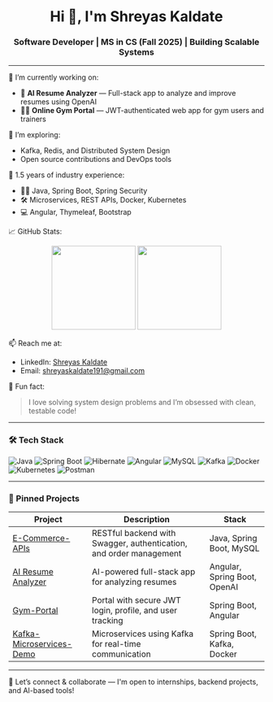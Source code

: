 <h1 align="center">Hi 👋, I'm Shreyas Kaldate</h1>
<h3 align="center">Software Developer | MS in CS (Fall 2025) | Building Scalable Systems</h3>

---

🔭 I’m currently working on:
- 🧠 **AI Resume Analyzer** — Full-stack app to analyze and improve resumes using OpenAI
- 🏋️‍♂️ **Online Gym Portal** — JWT-authenticated web app for gym users and trainers

🌱 I’m exploring:
- Kafka, Redis, and Distributed System Design
- Open source contributions and DevOps tools

💼 1.5 years of industry experience:
- 👨‍💻 Java, Spring Boot, Spring Security
- 🛠 Microservices, REST APIs, Docker, Kubernetes
- 💻 Angular, Thymeleaf, Bootstrap

📈 GitHub Stats:
<p align="center">
  <img src="https://github-readme-stats.vercel.app/api?username=Shreyas191&show_icons=true&theme=radical" height="165">
  <img src="https://github-readme-stats.vercel.app/api/top-langs/?username=Shreyas191&layout=compact&theme=radical" height="165">
</p>

📫 Reach me at:
- LinkedIn: [Shreyas Kaldate](https://www.linkedin.com/in/shreyaskaldate/)
- Email: shreyaskaldate191@gmail.com

🧩 Fun fact:
> I love solving system design problems and I’m obsessed with clean, testable code!

---

### 🛠 Tech Stack
![Java](https://img.shields.io/badge/Java-ED8B00?style=flat&logo=java&logoColor=white)
![Spring Boot](https://img.shields.io/badge/Spring_Boot-6DB33F?style=flat&logo=spring-boot&logoColor=white)
![Hibernate](https://img.shields.io/badge/Hibernate-59666C?style=flat&logo=hibernate)
![Angular](https://img.shields.io/badge/Angular-DD0031?style=flat&logo=angular&logoColor=white)
![MySQL](https://img.shields.io/badge/MySQL-005C84?style=flat&logo=mysql&logoColor=white)
![Kafka](https://img.shields.io/badge/Kafka-231F20?style=flat&logo=apache-kafka)
![Docker](https://img.shields.io/badge/Docker-2496ED?style=flat&logo=docker&logoColor=white)
![Kubernetes](https://img.shields.io/badge/Kubernetes-326CE5?style=flat&logo=kubernetes&logoColor=white)
![Postman](https://img.shields.io/badge/Postman-FF6C37?style=flat&logo=postman&logoColor=white)

---

### 📌 Pinned Projects
| Project | Description | Stack |
|--------|-------------|--------|
| [E-Commerce-APIs](https://github.com/Shreyas191/E-Commerce-APIs) | RESTful backend with Swagger, authentication, and order management | Java, Spring Boot, MySQL |
| [AI Resume Analyzer](https://github.com/Shreyas191) | AI-powered full-stack app for analyzing resumes | Angular, Spring Boot, OpenAI |
| [Gym-Portal](https://github.com/Shreyas191) | Portal with secure JWT login, profile, and user tracking | Spring Boot, Angular |
| [Kafka-Microservices-Demo](https://github.com/Shreyas191) | Microservices using Kafka for real-time communication | Spring Boot, Kafka, Docker |

---

💬 Let’s connect & collaborate — I'm open to internships, backend projects, and AI-based tools!
